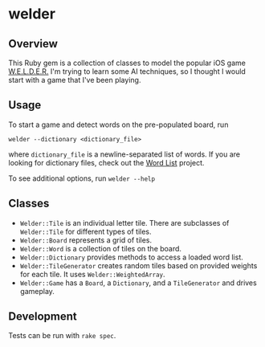 # welder #

## Overview ##

This Ruby gem is a collection of classes to model the popular iOS game [W.E.L.D.E.R.](http://weldergame.com/) I'm trying to learn some AI techniques, so I thought I would start with a game that I've been playing.

## Usage ##

To start a game and detect words on the pre-populated board, run

    welder --dictionary <dictionary_file>

where `dictionary_file` is a newline-separated list of words. If you are looking for dictionary files, check out the [Word List](http://wordlist.sourceforge.net/) project.

To see additional options, run `welder --help`

## Classes ##

- `Welder::Tile` is an individual letter tile. There are subclasses of `Welder::Tile` for different types of tiles.
- `Welder::Board` represents a grid of tiles.
- `Welder::Word` is a collection of tiles on the board.
- `Welder::Dictionary` provides methods to access a loaded word list.
- `Welder::TileGenerator` creates random tiles based on provided weights for each tile. It uses `Welder::WeightedArray`.
- `Welder::Game` has a `Board`, a `Dictionary`, and a `TileGenerator` and drives gameplay.

## Development ##

Tests can be run with `rake spec`.
